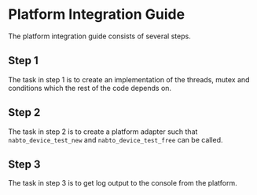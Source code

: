 # Platform Integration Guide

The platform integration guide consists of several steps.


## Step 1

The task in step 1 is to create an implementation of the threads,
mutex and conditions which the rest of the code depends on.

## Step 2

The task in step 2 is to create a platform adapter such that
`nabto_device_test_new` and `nabto_device_test_free` can be called.

## Step 3

The task in step 3 is to get log output to the console from the
platform.

